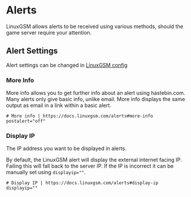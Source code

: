# Alerts

LinuxGSM allows alerts to be received using various methods, should the game server require your attention.

## Alert Settings

Alert settings can be changed in [LinuxGSM config](../configuration/linuxgsm-config.md)

### More Info

More info allows you to get further info about an alert using hastebin.com. Many alerts only give basic info, unlike email. More info displays the same output as email in a link within a basic alert.

```
# More info | https://docs.linuxgsm.com/alerts#more-info
postalert="off"
```

###

### Display IP

The IP address you want to be displayed in alerts.

By default, the LinuxGSM alert will display the external internet facing IP. Failing this will fall back to the server IP. If the IP is incorrect it can be manually set using `displayip=""`.

```
# Display IP | https://docs.linuxgsm.com/alerts#display-ip
displayip=""
```
